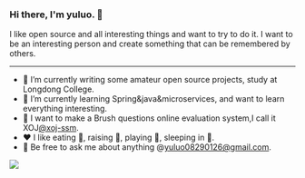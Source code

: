 ### Hi there, I'm yuluo. 👋

<!--
**yuluo-yx/yuluo-yx** is a ✨ _special_ ✨ repository because its `README.md` (this file) appears on your GitHub profile.

Here are some ideas to get you started:

- 🔭 I’m currently working on ...
- 🌱 I’m currently learning ...
- 👯 I’m looking to collaborate on ...
- 🤔 I’m looking for help with ...
- 💬 Ask me about ...
- 📫 How to reach me: ...
- 😄 Pronouns: ...
- ⚡ Fun fact: ...
-->
I like open source and all interesting things and want to try to do it.
I want to be an interesting person and create something that can be remembered by others.

<hr>

- 🔭 I’m currently writing some amateur open source projects, study at Longdong College.  <br>
- 🌱 I’m currently learning Spring&java&microservices, and want to learn everything interesting. <br>
- 🤔 I want to make a Brush questions online evaluation system,I call it XOJ[@xoj-ssm](https://github.com/yuluo-yx/xoj-ssm). <br>
- ❤️ I like eating 🍉, raising 🐓, playing 🏓, sleeping in 🛌. <br>
- 💬  Be free to ask me about anything @yuluo08290126@gmail.com. <br>

![](https://github-readme-stats.vercel.app/api?username=yuluo&show_icons=true)


